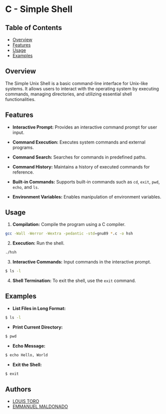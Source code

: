 # C - Simple Shell

## Table of Contents

- [Overview](#overview)
- [Features](#features)
- [Usage](#usage)
- [Examples](#examples)

## Overview
The Simple Unix Shell is a basic command-line interface for Unix-like systems. It allows users to interact with the operating system by executing commands, managing directories, and utilizing essential shell functionalities.

## Features

- **Interactive Prompt:** Provides an interactive command prompt for user input.

- **Command Execution:** Executes system commands and external programs.

- **Command Search:** Searches for commands in predefined paths.

- **Command History:** Maintains a history of executed commands for reference.

- **Built-in Commands:** Supports built-in commands such as `cd`, `exit`, `pwd`, `echo`, and `ls`.

- **Environment Variables:** Enables manipulation of environment variables.

## Usage

1. **Compilation:** Compile the program using a C compiler.

```bash
gcc -Wall -Werror -Wextra -pedantic -std=gnu89 *.c -o hsh
```

2. **Execution:** Run the shell.

```bash
./hsh
```
3. **Interactive Commands:** Input commands in the interactive prompt.

```bash
$ ls -l
```
4. **Shell Termination:** To exit the shell, use the `exit` command.

## Examples

- **List Files in Long Format:**
```bash
$ ls -l
```
- **Print Current Directory:**

```bash
$ pwd
```

- **Echo Message:**

```bash
$ echo Hello, World
```

- **Exit the Shell:**

```bash
$ exit
```

## Authors

- [LOUIS TORO](https://github.com/Ltoro9)
- [EMMANUEL MALDONADO](https://github.com/emmanuelmaldonadomaldonado)
